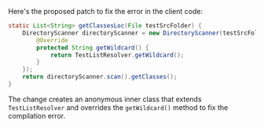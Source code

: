 Here's the proposed patch to fix the error in the client code:

```java
static List<String> getClassesLoc(File testSrcFolder) {
    DirectoryScanner directoryScanner = new DirectoryScanner(testSrcFolder, new TestListResolver() {
        @Override
        protected String getWildcard() {
            return TestListResolver.getWildcard();
        }
    });
    return directoryScanner.scan().getClasses();
}
```

The change creates an anonymous inner class that extends `TestListResolver` and overrides the `getWildcard()` method to fix the compilation error.